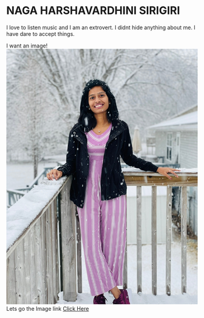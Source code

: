 # NAGA HARSHAVARDHINI SIRIGIRI
 I love to listen music and I am an extrovert. I didnt hide anything about me. I have dare to accept things.

I want an image! ![myself](https://github.com/HarshavardhiniSirigiri/assignment2-Sirigiri/blob/main/Harshapic.jpg)
Lets go the Image link
[Click Here](https://github.com/HarshavardhiniSirigiri/assignment2-Sirigiri/blob/main/Harshapic.jpg)

